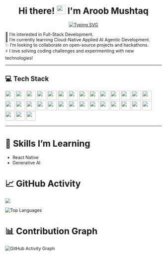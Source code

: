 <h1 align="center">
  Hi there! <img src="https://media.giphy.com/media/hvRJCLFzcasrR4ia7z/giphy.gif" width="28px"/> I'm Aroob Mushtaq
</h1>

<p align="center">
  <a href="https://git.io/typing-svg">
    <img src="https://readme-typing-svg.demolab.com?font=Fira+Code&size=24&pause=1000&color=1A1A1A&center=true&width=435&lines=Full-Stack+Developer;MERN+Stack+Developer;Always+Learning...;Love+Building+Projects" alt="Typing SVG" />
  </a>
<p>
  👀 I’m interested in Full-Stack Development.<br>
  🌱 I’m currently learning Cloud-Native Applied AI Agentic Development.<br>
  ✨ I’m looking to collaborate on open-source projects and hackathons.<br>
  ⚡ I love solving coding challenges and experimenting with new technologies!
</p>

---

<h2>💻 Tech Stack</h2>

<p>
  <img src="https://img.shields.io/badge/HTML5-E34F26?style=flat&logo=html5&logoColor=white" height="30"/>
  <img src="https://img.shields.io/badge/CSS3-1572B6?style=flat&logo=css3&logoColor=white" height="30"/>
  <img src="https://img.shields.io/badge/JavaScript-F7DF1E?style=flat&logo=javascript&logoColor=black" height="30"/>
  <img src="https://img.shields.io/badge/TypeScript-3178C6?style=flat&logo=typescript&logoColor=white" height="30"/>
  <img src="https://img.shields.io/badge/Object--Oriented_Programming-000000?style=flat&logo=java&logoColor=white" height="30"/>
  <img src="https://img.shields.io/badge/Tailwind_CSS-06B6D4?style=flat&logo=tailwindcss&logoColor=white" height="30"/>
  <img src="https://img.shields.io/badge/Bootstrap-563D7C?style=flat&logo=bootstrap&logoColor=white" height="30"/>
  <img src="https://img.shields.io/badge/React-20232F?style=flat&logo=react&logoColor=61DAFB" height="30"/>
  <img src="https://img.shields.io/badge/Vite-646CFF?style=flat&logo=vite&logoColor=white" height="30"/>
  <img src="https://img.shields.io/badge/Firebase-FFCA28?style=flat&logo=firebase&logoColor=black" height="30"/>
  <img src="https://img.shields.io/badge/Node.js-8CC84B?style=flat&logo=node.js&logoColor=white" height="30"/>
  <img src="https://img.shields.io/badge/Express.js-000000?style=flat&logo=express&logoColor=white" height="30"/>
  <img src="https://img.shields.io/badge/MongoDB-47A248?style=flat&logo=mongodb&logoColor=white" height="30"/>
  <img src="https://img.shields.io/badge/PostgreSQL-336791?style=flat&logo=postgresql&logoColor=white" height="30"/>
  <img src="https://img.shields.io/badge/MySQL-4479A1?style=flat&logo=mysql&logoColor=white" height="30"/>
  <img src="https://img.shields.io/badge/JWT-000000?style=flat&logo=json-web-tokens&logoColor=white" height="30"/>
  <img src="https://img.shields.io/badge/Multer-FF4F00?style=flat&logo=multer&logoColor=white" height="30"/>
  <img src="https://img.shields.io/badge/Bcrypt-00A859?style=flat&logo=bcrypt&logoColor=white" height="30"/>
  <img src="https://img.shields.io/badge/Dotenv-23232F?style=flat&logo=dotenv&logoColor=white" height="30"/>
  <img src="https://img.shields.io/badge/Netlify-00C7B7?style=flat&logo=netlify&logoColor=white" height="30"/>
  <img src="https://img.shields.io/badge/NPM-CB3837?style=flat&logo=npm&logoColor=white" height="30"/>
  <img src="https://img.shields.io/badge/React_Router-CA4245?style=flat&logo=react-router&logoColor=white" height="30"/>
  <img src="https://img.shields.io/badge/Redux_Toolkit-593D88?style=flat&logo=redux&logoColor=white" height="30"/>
  <img src="https://img.shields.io/badge/Next.js-000000?style=flat&logo=nextdotjs&logoColor=white" height="30"/>
  <img src="https://img.shields.io/badge/Git-F05032?style=flat&logo=git&logoColor=white" height="30"/>
  <img src="https://img.shields.io/badge/Canva-00C4CC?style=flat&logo=canva&logoColor=white" height="30"/>
  <img src="https://img.shields.io/badge/Figma-F24E1E?style=flat&logo=figma&logoColor=white" height="30"/>
  <img src="https://img.shields.io/badge/GitHub-181717?style=flat&logo=github&logoColor=white" height="30"/>
  <img src="https://img.shields.io/badge/Python-3776AB?style=flat&logo=python&logoColor=white" height="30"/>
  <img src="https://img.shields.io/badge/FastAPI-009688?style=flat&logo=fastapi&logoColor=white" height="30"/>
  <img src="https://img.shields.io/badge/GenAi-FF6600?style=flat&logo=ai&logoColor=white" height="30"/>
</p>

---

# 🌱 Skills I’m Learning
- React Native
- Generative AI


# 📈 GitHub Activity

![](https://github-readme-streak-stats.herokuapp.com/?user=Aroobmushtaq&theme=default)




![Top Languages](https://github-readme-stats.vercel.app/api/top-langs/?username=Aroobmushtaq&layout=compact&theme=default)

# 📊 Contribution Graph

![GitHub Activity Graph](https://github-readme-activity-graph.vercel.app/graph?username=Aroobmushtaq&theme=github-light&area=true&hide_border=true)




